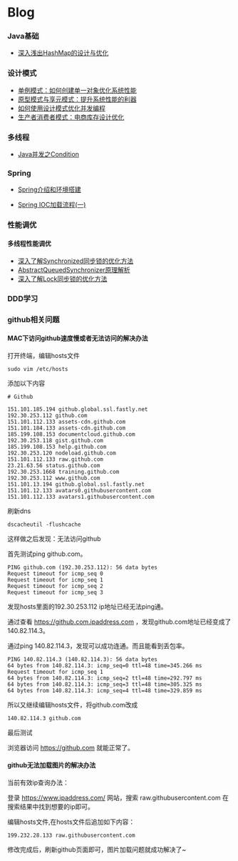 # Blog

### Java基础

* [深入浅出HashMap的设计与优化](https://github.com/mituxiaoshami/blog/blob/master/doc/hashMap.md)

### 设计模式

* [单例模式：如何创建单一对象优化系统性能](https://github.com/mituxiaoshami/blog/blob/master/doc/singleton_design.md)
* [原型模式与享元模式：提升系统性能的利器](https://github.com/mituxiaoshami/blog/blob/master/doc/prototype_design.md)
* [如何使用设计模式优化并发编程](https://github.com/mituxiaoshami/blog/blob/master/doc/thread_design.md)
* [生产者消费者模式：电商库存设计优化](https://github.com/mituxiaoshami/blog/blob/master/doc/producer_design.md)

### 多线程

* [Java并发之Condition](https://github.com/mituxiaoshami/blog/blob/master/doc/condition.md)


### Spring

* [Spring介绍和环境搭建](https://github.com/mituxiaoshami/blog/blob/master/doc/spring/spring_1.md)

* [Spring IOC加载流程(一)](https://github.com/mituxiaoshami/blog/blob/master/doc/spring/spring_2.md)

### 性能调优

#### 多线程性能调优

* [深入了解Synchronized同步锁的优化方法](https://github.com/mituxiaoshami/blog/blob/master/doc/synchronized.md)
* [AbstractQueuedSynchronizer原理解析](https://github.com/mituxiaoshami/blog/blob/master/doc/AbstractQueuedSynchronizer.md)
* [深入了解Lock同步锁的优化方法](https://github.com/mituxiaoshami/blog/blob/master/doc/lock.md)

### DDD学习

### github相关问题

#### MAC下访问github速度慢或者无法访问的解决办法

打开终端，编辑hosts文件

```
sudo vim /etc/hosts
```

添加以下内容

```
# Github

151.101.185.194 github.global.ssl.fastly.net
192.30.253.112 github.com 
151.101.112.133 assets-cdn.github.com 
151.101.184.133 assets-cdn.github.com 
185.199.108.153 documentcloud.github.com 
192.30.253.118 gist.github.com
185.199.108.153 help.github.com 
192.30.253.120 nodeload.github.com 
151.101.112.133 raw.github.com 
23.21.63.56 status.github.com 
192.30.253.1668 training.github.com 
192.30.253.112 www.github.com 
151.101.13.194 github.global.ssl.fastly.net 
151.101.12.133 avatars0.githubusercontent.com 
151.101.112.133 avatars1.githubusercontent.com
```

刷新dns

```
dscacheutil -flushcache
```

这样做之后发现：无法访问github

首先测试ping github.com。

```
PING github.com (192.30.253.112): 56 data bytes
Request timeout for icmp_seq 0
Request timeout for icmp_seq 1
Request timeout for icmp_seq 2
Request timeout for icmp_seq 3
```

发现hosts里面的192.30.253.112 ip地址已经无法ping通。

通过查看 https://github.com.ipaddress.com ，发现github.com地址已经变成了140.82.114.3。

通过ping 140.82.114.3，发现可以成功连通。而且能看到丢包率。

```
PING 140.82.114.3 (140.82.114.3): 56 data bytes
64 bytes from 140.82.114.3: icmp_seq=0 ttl=48 time=345.266 ms
Request timeout for icmp_seq 1
64 bytes from 140.82.114.3: icmp_seq=2 ttl=48 time=292.797 ms
64 bytes from 140.82.114.3: icmp_seq=3 ttl=48 time=305.325 ms
64 bytes from 140.82.114.3: icmp_seq=4 ttl=48 time=329.859 ms
```

所以又继续编辑hosts文件，将github.com改成

```
140.82.114.3 github.com 
```

最后测试

浏览器访问 https://github.com 就能正常了。

#### github无法加载图片的解决办法

当前有效ip查询办法：

登录 https://www.ipaddress.com/ 网站，搜索 raw.githubusercontent.com
在搜索结果中找到想要的ip即可。

编辑hosts文件,在hosts文件后追加如下内容：

```
199.232.28.133 raw.githubusercontent.com 
```

修改完成后，刷新github页面即可，图片加载问题就成功解决了~



